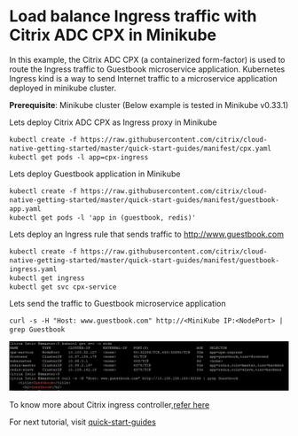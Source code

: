 # Load balance Ingress traffic with Citrix ADC CPX in Minikube

In this example, the Citrix ADC CPX (a containerized form-factor) is used to route the Ingress traffic to Guestbook microservice application.
Kubernetes Ingress kind is a way to send Internet traffic to a microservice application deployed in minikube cluster.

**Prerequisite**: Minikube cluster (Below example is tested in Minikube v0.33.1)

Lets deploy Citrix ADC CPX as Ingress proxy in Minikube
```
kubectl create -f https://raw.githubusercontent.com/citrix/cloud-native-getting-started/master/quick-start-guides/manifest/cpx.yaml
kubectl get pods -l app=cpx-ingress
```

Lets deploy Guestbook application in Minikube
```
kubectl create -f https://raw.githubusercontent.com/citrix/cloud-native-getting-started/master/quick-start-guides/manifest/guestbook-app.yaml
kubectl get pods -l 'app in (guestbook, redis)'
```

Lets deploy an Ingress rule that sends traffic to http://www.guestbook.com
```
kubectl create -f https://raw.githubusercontent.com/citrix/cloud-native-getting-started/master/quick-start-guides/manifest/guestbook-ingress.yaml
kubectl get ingress
kubectl get svc cpx-service
```

Lets send the traffic to Guestbook microservice application
```
curl -s -H "Host: www.guestbook.com" http://<MiniKube IP:<NodePort> | grep Guestbook
```
![guestbook-minikube-output](images/guestbook-minikube-output.PNG)

To know more about Citrix ingress controller,[refer here](https://github.com/citrix/citrix-k8s-ingress-controller)

For next tutorial, visit [quick-start-guides](https://github.com/citrix/cloud-native-getting-started/tree/master/quick-start-guides)
